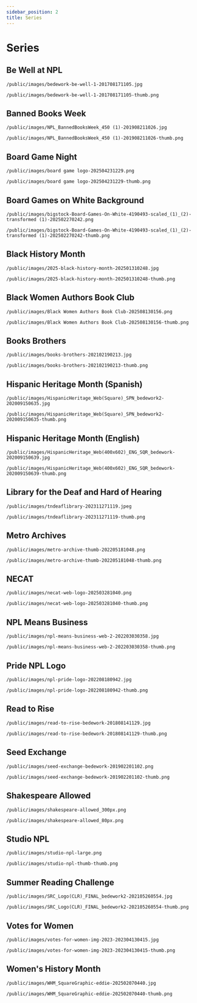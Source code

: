 ```yaml
---
sidebar_position: 2
title: Series
---
```


# Series

## Be Well at NPL

```text
/public/images/bedework-be-well-1-201708171105.jpg
```

```text
/public/images/bedework-be-well-1-201708171105-thumb.png
```

## Banned Books Week

```text
/public/images/NPL_BannedBooksWeek_450 (1)-201908211026.jpg
```

```text
/public/images/NPL_BannedBooksWeek_450 (1)-201908211026-thumb.png
```

## Board Game Night

```text
/public/images/board game logo-202504231229.png
```

```text
/public/images/board game logo-202504231229-thumb.png
```

## Board Games on White Background

```text
/public/images/bigstock-Board-Games-On-White-4190493-scaled_(1)_(2)-transformed (1)-202502270242.png
```

```text
/public/images/bigstock-Board-Games-On-White-4190493-scaled_(1)_(2)-transformed (1)-202502270242-thumb.png
```

## Black History Month

```text
/public/images/2025-black-history-month-202501310248.jpg
```

```text
/public/images/2025-black-history-month-202501310248-thumb.png
```

## Black Women Authors Book Club

```text
/public/images/Black Women Authors Book Club-202508130156.png
```

```text
/public/images/Black Women Authors Book Club-202508130156-thumb.png
```

## Books Brothers

```text
/public/images/books-brothers-202102190213.jpg
```

```text
/public/images/books-brothers-202102190213-thumb.png
```

## Hispanic Heritage Month (Spanish)

```
/public/images/HispanicHeritage_Web(Square)_SPN_bedework2-202009150635.jpg
```

```
/public/images/HispanicHeritage_Web(Square)_SPN_bedework2-202009150635-thumb.png
```

## Hispanic Heritage Month (English)

```
/public/images/HispanicHeritage_Web(400x602)_ENG_SQR_bedework-202009150639.jpg
```

```
/public/images/HispanicHeritage_Web(400x602)_ENG_SQR_bedework-202009150639-thumb.png
```

## Library for the Deaf and Hard of Hearing

```
/public/images/tndeaflibrary-202311271119.jpeg
```

```
/public/images/tndeaflibrary-202311271119-thumb.png
```

## Metro Archives

```
/public/images/metro-archive-thumb-202205181048.png
```

```
/public/images/metro-archive-thumb-202205181048-thumb.png
```

## NECAT

```text
/public/images/necat-web-logo-202503281040.png
```

```text
/public/images/necat-web-logo-202503281040-thumb.png
```

## NPL Means Business

```
/public/images/npl-means-business-web-2-202203030358.jpg
```

```
/public/images/npl-means-business-web-2-202203030358-thumb.png
```

## Pride NPL Logo

```
/public/images/npl-pride-logo-202208180942.jpg
```

```
/public/images/npl-pride-logo-202208180942-thumb.png
```

## Read to Rise

```text
/public/images/read-to-rise-bedework-201808141129.jpg
```

```text
/public/images/read-to-rise-bedework-201808141129-thumb.png
```

## Seed Exchange

```
/public/images/seed-exchange-bedework-201902201102.png
```

```
/public/images/seed-exchange-bedework-201902201102-thumb.png
```

## Shakespeare Allowed

```
/public/images/shakespeare-allowed_300px.png
```

```
/public/images/shakespeare-allowed_80px.png
```

## Studio NPL

```
/public/images/studio-npl-large.png
```

```
/public/images/studio-npl-thumb-thumb.png
```

## Summer Reading Challenge

```text
/public/images/SRC_Logo(CLR)_FINAL_bedework2-202105260554.jpg
```

```text
/public/images/SRC_Logo(CLR)_FINAL_bedework2-202105260554-thumb.png
```

## Votes for Women

```
/public/images/votes-for-women-img-2023-202304130415.jpg
```

```
/public/images/votes-for-women-img-2023-202304130415-thumb.png
```

## Women's History Month

```text
/public/images/WHM_SquareGraphic-eddie-202502070440.jpg
```

```text
/public/images/WHM_SquareGraphic-eddie-202502070440-thumb.png
```
